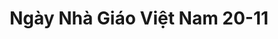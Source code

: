 ---
layout: "category-page"
title: "Ngày Nhà Giáo Việt Nam 20-11"
description: "Tải miễn phí file đồ hoạ vector Ngày Nhà Giáo Việt Nam 20-11 png jpg pdf ai crd..."
permalink: "/category/ngay-nha-giao-viet-nam-20-11/"
image: "/assets/images/affiliates.jpg"
color: "#121826"
---